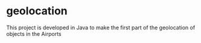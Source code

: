 # geolocation
This project is developed in Java to make the first part of the geolocation of objects in the Airports
